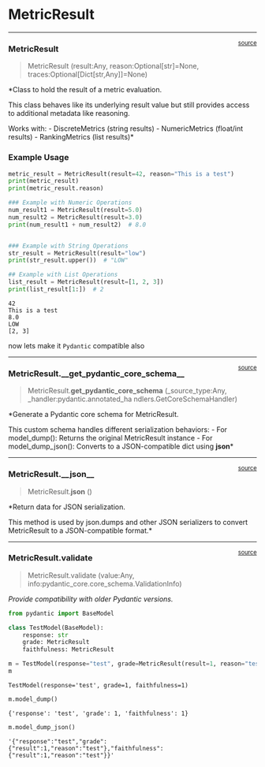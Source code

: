 # MetricResult


<!-- WARNING: THIS FILE WAS AUTOGENERATED! DO NOT EDIT! -->

------------------------------------------------------------------------

<a
href="https://github.com/explodinggradients/ragas_experimental/blob/main/ragas_experimental/metric/result.py#L14"
target="_blank" style="float:right; font-size:smaller">source</a>

### MetricResult

>  MetricResult (result:Any, reason:Optional[str]=None,
>                    traces:Optional[Dict[str,Any]]=None)

\*Class to hold the result of a metric evaluation.

This class behaves like its underlying result value but still provides
access to additional metadata like reasoning.

Works with: - DiscreteMetrics (string results) - NumericMetrics
(float/int results) - RankingMetrics (list results)\*

### Example Usage

``` python
metric_result = MetricResult(result=42, reason="This is a test")
print(metric_result)
print(metric_result.reason)

### Example with Numeric Operations
num_result1 = MetricResult(result=5.0)
num_result2 = MetricResult(result=3.0)
print(num_result1 + num_result2)  # 8.0


### Example with String Operations
str_result = MetricResult(result="low")
print(str_result.upper())  # "LOW"

## Example with List Operations
list_result = MetricResult(result=[1, 2, 3])
print(list_result[1:])  # 2
```

    42
    This is a test
    8.0
    LOW
    [2, 3]

now lets make it `Pydantic` compatible also

------------------------------------------------------------------------

<a
href="https://github.com/explodinggradients/ragas_experimental/blob/main/ragas_experimental/metric/result.py#L214"
target="_blank" style="float:right; font-size:smaller">source</a>

### MetricResult.\_\_get_pydantic_core_schema\_\_

>  MetricResult.__get_pydantic_core_schema__ (_source_type:Any,
>                                                 _handler:pydantic.annotated_ha
>                                                 ndlers.GetCoreSchemaHandler)

\*Generate a Pydantic core schema for MetricResult.

This custom schema handles different serialization behaviors: - For
model_dump(): Returns the original MetricResult instance - For
model_dump_json(): Converts to a JSON-compatible dict using **json**\*

------------------------------------------------------------------------

<a
href="https://github.com/explodinggradients/ragas_experimental/blob/main/ragas_experimental/metric/result.py#L201"
target="_blank" style="float:right; font-size:smaller">source</a>

### MetricResult.\_\_json\_\_

>  MetricResult.__json__ ()

\*Return data for JSON serialization.

This method is used by json.dumps and other JSON serializers to convert
MetricResult to a JSON-compatible format.\*

------------------------------------------------------------------------

<a
href="https://github.com/explodinggradients/ragas_experimental/blob/main/ragas_experimental/metric/result.py#L193"
target="_blank" style="float:right; font-size:smaller">source</a>

### MetricResult.validate

>  MetricResult.validate (value:Any,
>                             info:pydantic_core.core_schema.ValidationInfo)

*Provide compatibility with older Pydantic versions.*

``` python
from pydantic import BaseModel

class TestModel(BaseModel):
    response: str
    grade: MetricResult
    faithfulness: MetricResult
```

``` python
m = TestModel(response="test", grade=MetricResult(result=1, reason="test"), faithfulness=MetricResult(result=1, reason="test"))
m
```

    TestModel(response='test', grade=1, faithfulness=1)

``` python
m.model_dump()
```

    {'response': 'test', 'grade': 1, 'faithfulness': 1}

``` python
m.model_dump_json()
```

    '{"response":"test","grade":{"result":1,"reason":"test"},"faithfulness":{"result":1,"reason":"test"}}'
